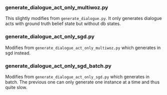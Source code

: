 ###  generate_dialogue_act_only_multiwoz.py
This slightly modifies from `generate_dialogue.py`. It only generates dialogue acts with ground truth belief state but without db states.

### generate_dialogue_act_only_sgd.py
Modifies from `generate_dialogue_act_only_multiwoz.py` which generates in sgd instead.

### generate_dialogue_act_only_sgd_batch.py
Modifies from `generate_dialogue_act_only_sgd.py` which generates in batch. The previous one can only generate one instance at a time and thus quite slow.